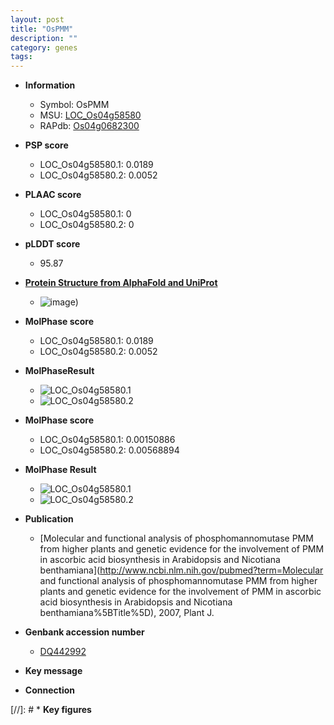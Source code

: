 ```yaml
---
layout: post
title: "OsPMM"
description: ""
category: genes
tags: 
---
```


* **Information**  
    + Symbol: OsPMM  
    + MSU: [LOC_Os04g58580](http://rice.plantbiology.msu.edu/cgi-bin/ORF_infopage.cgi?orf=LOC_Os04g58580)  
    + RAPdb: [Os04g0682300](http://rapdb.dna.affrc.go.jp/viewer/gbrowse_details/irgsp1?name=Os04g0682300)  

* **PSP score**  
    + LOC_Os04g58580.1: 0.0189 
    + LOC_Os04g58580.2: 0.0052 

* **PLAAC score**  
    + LOC_Os04g58580.1: 0 
    + LOC_Os04g58580.2: 0 

* **pLDDT score**
    + 95.87

* **[Protein Structure from AlphaFold and UniProt](https://www.uniprot.org/uniprotkb/Q7XPW5/entry#structure)**
    + ![image](https://ricepsp.github.io/images/Q7/AF-Q7XPW5-F1.png))

* **MolPhase score**
    + LOC_Os04g58580.1: 0.0189
    + LOC_Os04g58580.2: 0.0052

* **MolPhaseResult**
    + ![LOC_Os04g58580.1](https://ricepsp.github.io/pictures/LOC_Os04g/LOC_Os04g58580.1.png)
    + ![LOC_Os04g58580.2](https://ricepsp.github.io/pictures/LOC_Os04g/LOC_Os04g58580.2.png)

* **MolPhase score**
    + LOC_Os04g58580.1: 0.00150886
    + LOC_Os04g58580.2: 0.00568894

* **MolPhase Result**
    + ![LOC_Os04g58580.1](https://304243504.github.io/Pictures/LOC_Os04g/LOC_Os04g58580.1.png)
    + ![LOC_Os04g58580.2](https://304243504.github.io/Pictures/LOC_Os04g/LOC_Os04g58580.2.png)

* **Publication**  
    + [Molecular and functional analysis of phosphomannomutase PMM from higher plants and genetic evidence for the involvement of PMM in ascorbic acid biosynthesis in Arabidopsis and Nicotiana benthamiana](http://www.ncbi.nlm.nih.gov/pubmed?term=Molecular and functional analysis of phosphomannomutase PMM from higher plants and genetic evidence for the involvement of PMM in ascorbic acid biosynthesis in Arabidopsis and Nicotiana benthamiana%5BTitle%5D), 2007, Plant J.

* **Genbank accession number**  
    + [DQ442992](http://www.ncbi.nlm.nih.gov/nuccore/DQ442992)

* **Key message**  

* **Connection**  

[//]: # * **Key figures**  



